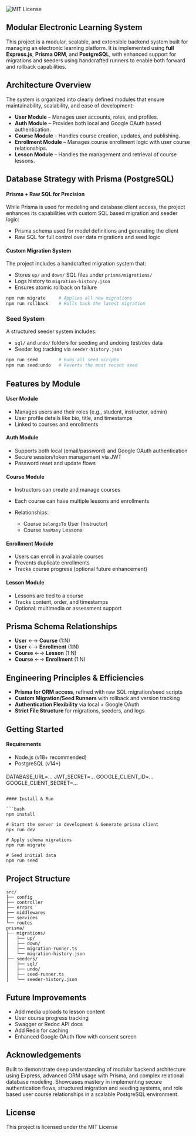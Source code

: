 ![MIT License](https://img.shields.io/badge/license-MIT-green)

## Modular Electronic Learning System

This project is a modular, scalable, and extensible backend system built for managing an electronic learning platform. It is implemented using **full Express.js**, **Prisma ORM**, and **PostgreSQL**, with enhanced support for migrations and seeders using handcrafted runners to enable both forward and rollback capabilities.

## Architecture Overview

The system is organized into clearly defined modules that ensure maintainability, scalability, and ease of development:

* **User Module** – Manages user accounts, roles, and profiles.
* **Auth Module** – Provides both local and Google OAuth based authentication.
* **Course Module** – Handles course creation, updates, and publishing.
* **Enrollment Module** – Manages course enrollment logic with user course relationships.
* **Lesson Module** – Handles the management and retrieval of course lessons.

## Database Strategy with Prisma (PostgreSQL)

#### Prisma + Raw SQL for Precision

While Prisma is used for modeling and database client access, the project enhances its capabilities with custom SQL based migration and seeder logic:

* Prisma schema used for model definitions and generating the client
* Raw SQL for full control over data migrations and seed logic

#### Custom Migration System

The project includes a handcrafted migration system that:

* Stores `up/` and `down/` SQL files under `prisma/migrations/`
* Logs history to `migration-history.json`
* Ensures atomic rollback on failure

```bash
npm run migrate     # Applies all new migrations
npm run rollback    # Rolls back the latest migration
```

### Seed System

A structured seeder system includes:

* `sql/` and `undo/` folders for seeding and undoing test/dev data
* Seeder log tracking via `seeder-history.json`

```bash
npm run seed        # Runs all seed scripts
npm run seed:undo   # Reverts the most recent seed
```

## Features by Module

#### User Module

* Manages users and their roles (e.g., student, instructor, admin)
* User profile details like bio, title, and timestamps
* Linked to courses and enrollments

#### Auth Module

* Supports both local (email/password) and Google OAuth authentication
* Secure session/token management via JWT
* Password reset and update flows

#### Course Module

* Instructors can create and manage courses
* Each course can have multiple lessons and enrollments
* Relationships:

  * Course `belongsTo` User (Instructor)
  * Course `hasMany` Lessons

#### Enrollment Module

* Users can enroll in available courses
* Prevents duplicate enrollments
* Tracks course progress (optional future enhancement)

#### Lesson Module

* Lessons are tied to a course
* Tracks content, order, and timestamps
* Optional: multimedia or assessment support

## Prisma Schema Relationships

* **User** ←→ **Course** (1\:N)
* **User** ←→ **Enrollment** (1\:N)
* **Course** ←→ **Lesson** (1\:N)
* **Course** ←→ **Enrollment** (1\:N)

## Engineering Principles & Efficiencies

* **Prisma for ORM access**, refined with raw SQL migration/seed scripts
* **Custom Migration/Seed Runners** with rollback and version tracking
* **Authentication Flexibility** via local + Google OAuth
* **Strict File Structure** for migrations, seeders, and logs

## Getting Started

#### Requirements

* Node.js (v18+ recommended)
* PostgreSQL (v14+)

#### 
DATABASE_URL=...
JWT_SECRET=...
GOOGLE_CLIENT_ID=...
GOOGLE_CLIENT_SECRET=...
```

#### Install & Run

```bash
npm install

# Start the server in development & Generate prisma client
npx run dev

# Apply schema migrations
npm run migrate

# Seed initial data
npm run seed
```

## Project Structure

```plaintext
src/
├── config
├── controller
├── errors
├── middlewares
├── services
└── routes
prisma/
├── migrations/
│   ├── up/
│   ├── down/
│   ├── migration-runner.ts
│   └── migration-history.json
├── seeders/
│   ├── sql/
│   ├── undo/
│   ├── seed-runner.ts
│   └── seeder-history.json
```

## Future Improvements

* Add media uploads to lesson content
* User course progress tracking
* Swagger or Redoc API docs
* Add Redis for caching
* Enhanced Google OAuth flow with consent screen

## Acknowledgements

Built to demonstrate deep understanding of modular backend architecture using Express, advanced ORM usage with Prisma, and complex relational database modeling. Showcases mastery in implementing secure authentication flows, structured migration and seeding systems, and role based user course relationships in a scalable PostgreSQL environment.

## License

This project is licensed under the MIT License
